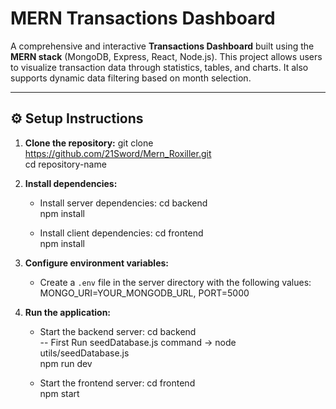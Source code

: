 
# MERN Transactions Dashboard

A comprehensive and interactive **Transactions Dashboard** built using the **MERN stack** (MongoDB, Express, React, Node.js). This project allows users to visualize transaction data through statistics, tables, and charts. It also supports dynamic data filtering based on month selection.

---

## ⚙️ Setup Instructions

1. **Clone the repository:**
   git clone https://github.com/21Sword/Mern_Roxiller.git
   <br>
   cd repository-name

2. **Install dependencies:**
   - Install server dependencies:
     cd backend
     <br>
     npm install

   - Install client dependencies:
     cd frontend
     <br>
     npm install
    

3. **Configure environment variables:**
   - Create a `.env` file in the server directory with the following values:
     MONGO_URI=YOUR_MONGODB_URL,
     PORT=5000

4. **Run the application:**
   - Start the backend server:
     cd backend<br>
     -- First Run seedDatabase.js
     command -> node utils/seedDatabase.js
     <br>
     npm run dev

   - Start the frontend server:
     cd frontend<br>
     npm start
